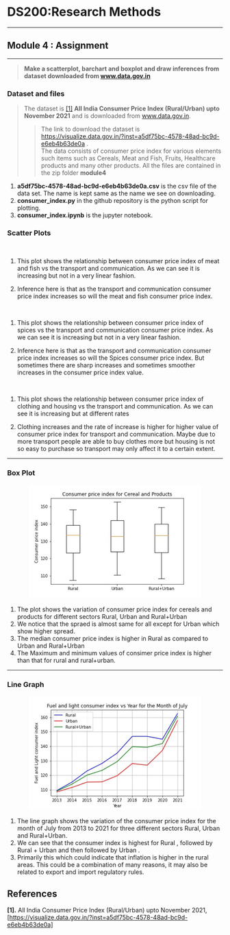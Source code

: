 # DS200:Research Methods
* * *
## Module 4 : Assignment
* * *

> **Make a scatterplot, barchart and boxplot and draw inferences from dataset downloaded from www.data.gov.in**

### Dataset and files
> The dataset is <a href="#my_anchor">[1]</a> **All India Consumer Price Index (Rural/Urban) upto November 2021** and is  downloaded from www.data.gov.in.
>> The link to download the dataset is https://visualize.data.gov.in/?inst=a5df75bc-4578-48ad-bc9d-e6eb4b63de0a .<br/> The data consists of consumer price index for various elements such items such as Cereals, Meat and Fish, Fruits, Healthcare products and many other products.
> All the files are contained in the zip folder **module4**
1.  **a5df75bc-4578-48ad-bc9d-e6eb4b63de0a.csv** is the csv file of the data set. The name is kept same as the name we see on downloading. 
2.  **consumer_index.py** in the github repository is the python script for plotting. 
3.  **consumer_index.ipynb** is the jupyter notebook.

### Scatter Plots
 <p align="center">
 <img src="pics/scatter_meat_transport.jpg" width="400px" alt=""> 
 </p>
 
1. This plot shows the relationship between consumer price index of meat and fish vs the transport and communication. As we can see it is increasing but not in a very linear fashion. 

2. Inference here is that as the transport and communication consumer price index increases so will the meat and fish consumer price index.


<p align="center">
 <img src="pics/scatter_Spices_transport.jpg" width="400px" alt=""> 
 </p>
 
1. This plot shows the relationship between consumer price index of spices vs the transport and communication consumer price index. As we can see it is increasing but not in a very linear fashion.

2. Inference here is that as the transport and communication consumer price index increases so will the Spices consumer price index. But sometimes there are sharp increases and sometimes smoother increases in the consumer price index value. 


<p align="center">
 <img src="pics/scatter_clothing_housing.jpg" width="400px" alt=""> 
 </p>
 
1. This plot shows the relationship between consumer price index of clothing and housing vs the transport and communication. As we can see it is increasing but at different rates

2. Clothing increases and the rate of increase is higher for higher value of consumer price index for transport and communication. Maybe due to more transport people are able to buy clothes more but housing is not so easy to purchase so transport may only affect it to a certain extent. 

* * *

### Box Plot

<p align="center">
 <img src="box_cereal.jpg" width="400px" alt=""> 
</p>

1.  The plot shows the variation of consumer price index for cereals and products for different sectors Rural, Urban and Rural+Urban 
2.  We notice that the spraed is almost same for all except for Urban which show higher spread. 
3.  The median consumer price index is higher in Rural as compared to Urban and Rural+Urban 
4.  The Maximum and minimum values of consimer price index is higher than that for rural and rural+urban. 


* * *
### Line Graph

<p align="center">
 <img src="line_july.jpg" width="400px" alt=""> 
</p>


1.  The line graph shows the variation of the consumer price index for the month of July from 2013 to 2021 for three different sectors Rural, Urban and Rural+Urban. 
2.  We can see that the consumer index is highest for Rural , followed by Rural + Urban and then followed by Urban .
3.  Primarily this which could indicate that inflation is higher in the rural areas. This could be a combination of many reasons, it may also be related to export and import regulatory rules. 


## References
<b id="my_anchor">[1].</b>  All India Consumer Price Index (Rural/Urban) upto November 2021, [https://visualize.data.gov.in/?inst=a5df75bc-4578-48ad-bc9d-e6eb4b63de0a]

